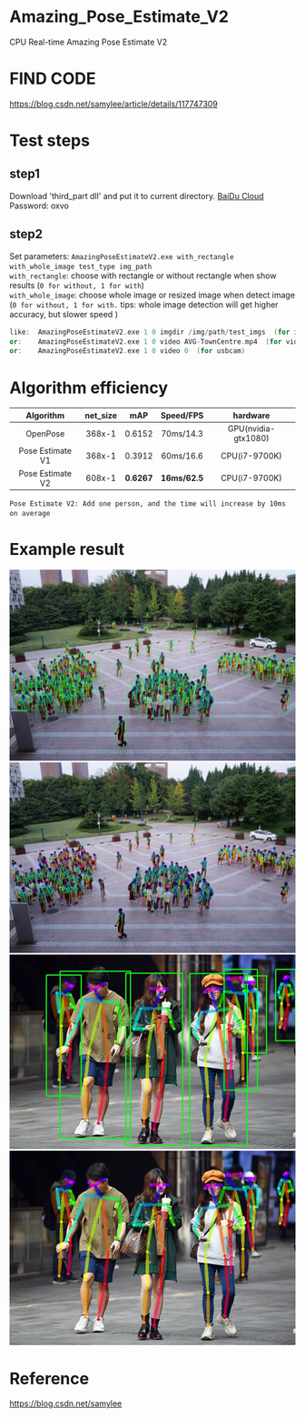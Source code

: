 # Amazing_Pose_Estimate_V2
CPU Real-time Amazing Pose Estimate V2
# FIND CODE  
https://blog.csdn.net/samylee/article/details/117747309  
# Test steps
## step1
Download 'third_part dll' and put it to current directory. [BaiDu Cloud](https://pan.baidu.com/s/1XbvPhLLrjZz3Ll-QbKbUkw) Password: oxvo 
## step2
Set parameters: 
`AmazingPoseEstimateV2.exe with_rectangle with_whole_image test_type img_path`  
`with_rectangle`: choose with rectangle or without rectangle when show results (`0 for without, 1 for with`)  
`with_whole_image`: choose whole image or resized image when detect image (`0 for without, 1 for with.` tips: whole image detection will get higher accuracy, but slower speed ) 
```cpp
like:  AmazingPoseEstimateV2.exe 1 0 imgdir /img/path/test_imgs  (for imgdir)
or:    AmazingPoseEstimateV2.exe 1 0 video AVG-TownCentre.mp4  (for video)
or:    AmazingPoseEstimateV2.exe 1 0 video 0  (for usbcam)
```
# Algorithm efficiency
| Algorithm | net_size | mAP | Speed/FPS | hardware | 
|:------:|:------:|:------:|:------:|:------:|
| OpenPose         | 368x-1 | 0.6152 | 70ms/14.3 | GPU(nvidia-gtx1080)|
| Pose Estimate V1 | 368x-1 | 0.3912 | 60ms/16.6 | CPU(i7-9700K) |
| Pose Estimate V2 | 608x-1 | **0.6267** | **16ms/62.5** | CPU(i7-9700K) |  

`Pose Estimate V2: Add one person, and the time will increase by 10ms on average`
# Example result
![](save_imgs/0.jpg)  
![](save_imgs/2.jpg)  
![](save_imgs/1.jpg)  
![](save_imgs/3.jpg)  
# Reference
https://blog.csdn.net/samylee
